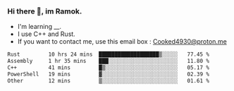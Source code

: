 ### Hi there 👋, im Ramok.

- I'm learning __.
- I use C++ and Rust.
- If you want to contact me, use this email box : Cooked4930@proton.me

<!--START_SECTION:waka-->

```txt
Rust         10 hrs 24 mins  ███████████████████▒░░░░░   77.45 %
Assembly     1 hr 35 mins    ███░░░░░░░░░░░░░░░░░░░░░░   11.80 %
C++          41 mins         █▒░░░░░░░░░░░░░░░░░░░░░░░   05.17 %
PowerShell   19 mins         ▓░░░░░░░░░░░░░░░░░░░░░░░░   02.39 %
Other        12 mins         ▒░░░░░░░░░░░░░░░░░░░░░░░░   01.61 %
```

<!--END_SECTION:waka-->
